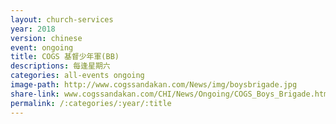 ```yaml
---
layout: church-services
year: 2018
version: chinese
event: ongoing
title: COGS 基督少年軍(BB)
descriptions: 每逢星期六
categories: all-events ongoing
image-path: http://www.cogssandakan.com/News/img/boysbrigade.jpg
share-link: www.cogssandakan.com/CHI/News/Ongoing/COGS_Boys_Brigade.html
permalink: /:categories/:year/:title
---
```

